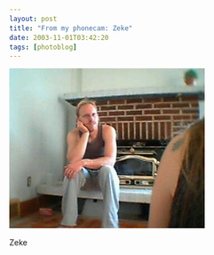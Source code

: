 ```yaml
---
layout: post
title: "From my phonecam: Zeke"
date: 2003-11-01T03:42:20
tags: [photoblog]
---
```


![Zeke][1]

Zeke

   [1]: /2003/11/01/4475740802_0.jpg
